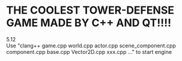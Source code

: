 # THE COOLEST TOWER-DEFENSE GAME MADE BY C++ AND QT!!!!

5.12  
Use "clang++ game.cpp world.cpp actor.cpp scene_component.cpp component.cpp base.cpp Vector2D.cpp xxx.cpp ..." to start engine